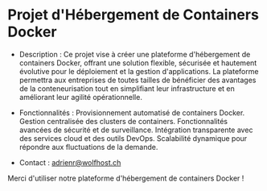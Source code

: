 # Projet d'Hébergement de Containers Docker

- Description :
Ce projet vise à créer une plateforme d'hébergement de containers Docker, offrant une solution flexible, sécurisée et hautement évolutive pour le déploiement et la gestion d'applications. La plateforme permettra aux entreprises de toutes tailles de bénéficier des avantages de la conteneurisation tout en simplifiant leur infrastructure et en améliorant leur agilité opérationnelle.

- Fonctionnalités :
Provisionnement automatisé de containers Docker.
Gestion centralisée des clusters de containers.
Fonctionnalités avancées de sécurité et de surveillance.
Intégration transparente avec des services cloud et des outils DevOps.
Scalabilité dynamique pour répondre aux fluctuations de la demande.

- Contact :
adrienr@wolfhost.ch

Merci d'utiliser notre plateforme d'hébergement de containers Docker !

